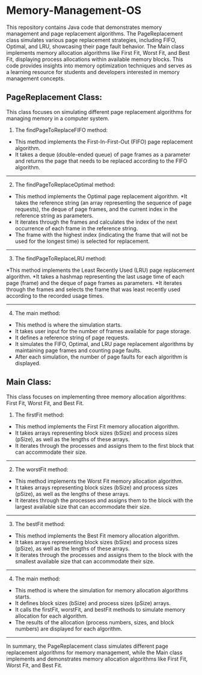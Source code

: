 # Memory-Management-OS
This repository contains Java code that demonstrates memory management and page replacement algorithms. The PageReplacement class simulates various page replacement strategies, including FIFO, Optimal, and LRU, showcasing their page fault behavior. The Main class implements memory allocation algorithms like First Fit, Worst Fit, and Best Fit, displaying process allocations within available memory blocks. This code provides insights into memory optimization techniques and serves as a learning resource for students and developers interested in memory management concepts.


## PageReplacement Class:

This class focuses on simulating different page replacement algorithms for managing memory in a computer system.

1. The findPageToReplaceFIFO method:

* This method implements the First-In-First-Out (FIFO) page replacement algorithm.
* It takes a deque (double-ended queue) of page frames as a parameter and returns the page that needs to be replaced according to the FIFO algorithm.

---

2. The findPageToReplaceOptimal method:

* This method implements the Optimal page replacement algorithm.
*It takes the reference string (an array representing the sequence of page requests), the deque of page frames, and the current index in the reference string as parameters.
* It iterates through the frames and calculates the index of the next occurrence of each frame in the reference string.
* The frame with the highest index (indicating the frame that will not be used for the longest time) is selected for replacement.

---

3. The findPageToReplaceLRU method:

*This method implements the Least Recently Used (LRU) page replacement algorithm.
*It takes a hashmap representing the last usage time of each page (frame) and the deque of page frames as parameters.
*It iterates through the frames and selects the frame that was least recently used according to the recorded usage times.

---

4. The main method:

* This method is where the simulation starts.
* It takes user input for the number of frames available for page storage.
* It defines a reference string of page requests.
* It simulates the FIFO, Optimal, and LRU page replacement algorithms by maintaining page frames and counting page faults.
* After each simulation, the number of page faults for each algorithm is displayed.



## Main Class:

This class focuses on implementing three memory allocation algorithms: First Fit, Worst Fit, and Best Fit.

1. The firstFit method:
* This method implements the First Fit memory allocation algorithm.
* It takes arrays representing block sizes (bSize) and process sizes (pSize), as well as the lengths of these arrays.
* It iterates through the processes and assigns them to the first block that can accommodate their size.

---

2. The worstFit method:

* This method implements the Worst Fit memory allocation algorithm.
* It takes arrays representing block sizes (bSize) and process sizes (pSize), as well as the lengths of these arrays.
* It iterates through the processes and assigns them to the block with the largest available size that can accommodate their size.

---

3. The bestFit method:

* This method implements the Best Fit memory allocation algorithm.
* It takes arrays representing block sizes (bSize) and process sizes (pSize), as well as the lengths of these arrays.
* It iterates through the processes and assigns them to the block with the smallest available size that can accommodate their size.

---

4. The main method:

* This method is where the simulation for memory allocation algorithms starts.
* It defines block sizes (bSize) and process sizes (pSize) arrays.
* It calls the firstFit, worstFit, and bestFit methods to simulate memory allocation for each algorithm.
* The results of the allocation (process numbers, sizes, and block numbers) are displayed for each algorithm.

---

In summary, the PageReplacement class simulates different page replacement algorithms for memory management, while the Main class implements and demonstrates memory allocation algorithms like First Fit, Worst Fit, and Best Fit.




